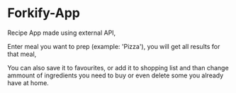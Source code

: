 # Forkify-App

Recipe App made using external API, 

Enter meal you want to prep (example: 'Pizza'), you will get all results for that meal, 

You can also save it to favourites, or add it to shopping list and than change ammount of ingredients you need to buy or even delete some you already have at home.
